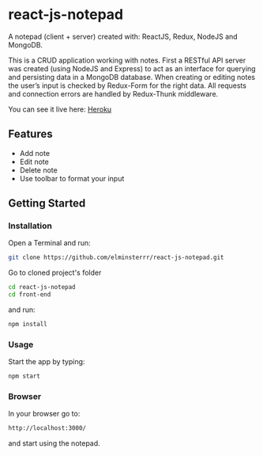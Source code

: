 # react-js-notepad
A notepad (client + server) created with: ReactJS, Redux, NodeJS and MongoDB.

This is a CRUD application working with notes. First a RESTful API server was created (using NodeJS and Express) to act as an interface for querying and persisting data in a MongoDB database. When creating or editing notes the user’s input is checked by Redux-Form for the right data. All requests and connection errors are handled by Redux-Thunk middleware.

You can see it live here: [Heroku](https://react-js-notepad.herokuapp.com/)


## Features

- Add note
- Edit note
- Delete note
- Use toolbar to format your input


## Getting Started

### Installation

Open a Terminal and run:

```sh
git clone https://github.com/elminsterrr/react-js-notepad.git
```

Go to cloned project's folder

```sh
cd react-js-notepad
cd front-end
```

and run:

```sh
npm install
```

### Usage

Start the app by typing:

```sh
npm start
```

### Browser

In your browser go to:

```sh
http://localhost:3000/
```

and start using the notepad.
